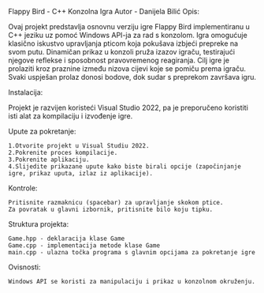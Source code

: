 Flappy Bird - C++ Konzolna Igra
Autor - Danijela Bilić
Opis:

Ovaj projekt predstavlja osnovnu verziju igre Flappy Bird implementiranu u C++ jeziku uz pomoć Windows API-ja za rad s konzolom.
Igra omogućuje klasično iskustvo upravljanja pticom koja pokušava izbjeći prepreke na svom putu.
Dinamičan prikaz u konzoli pruža izazov igraču, testirajući njegove reflekse i sposobnost pravovremenog reagiranja.
Cilj igre je prolaziti kroz praznine između nizova cijevi koje se pomiču prema igraču. Svaki uspješan prolaz donosi bodove, dok sudar s preprekom završava igru.

Instalacija:

Projekt je razvijen koristeći Visual Studio 2022, pa je preporučeno koristiti isti alat za kompilaciju i izvođenje igre.

Upute za pokretanje:

    1.Otvorite projekt u Visual Studiu 2022.
    2.Pokrenite proces kompilacije.
    3.Pokrenite aplikaciju.
    4.Slijedite prikazane upute kako biste birali opcije (započinjanje igre, prikaz uputa, izlaz iz aplikacije).

Kontrole:

    Pritisnite razmaknicu (spacebar) za upravljanje skokom ptice.
    Za povratak u glavni izbornik, pritisnite bilo koju tipku.

Struktura projekta:

    Game.hpp - deklaracija klase Game
    Game.cpp - implementacija metode klase Game
    main.cpp - ulazna točka programa s glavnim opcijama za pokretanje igre

Ovisnosti:

    Windows API se koristi za manipulaciju i prikaz u konzolnom okruženju.